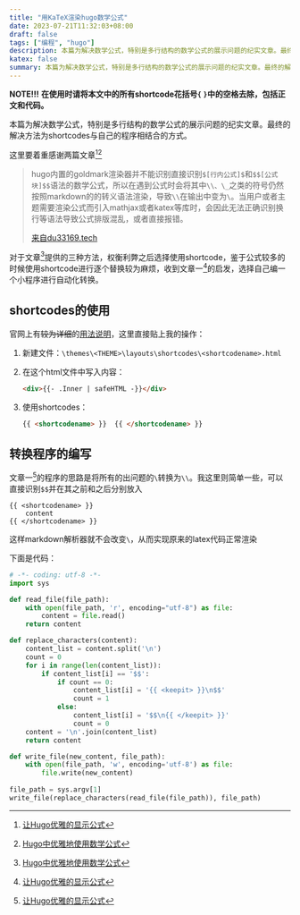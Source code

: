 ```yaml
---
title: "用KaTeX渲染hugo数学公式"
date: 2023-07-21T11:32:03+08:00
draft: false 
tags: ["编程", "hugo"]
description: 本篇为解决数学公式，特别是多行结构的数学公式的展示问题的纪实文章。最终的解决方法为shortcodes与python程序相结合的方式。
katex: false
summary: 本篇为解决数学公式，特别是多行结构的数学公式的展示问题的纪实文章。最终的解决方法为shortcodes与python程序相结合的方式。
---
```


**NOTE!!!**
**在使用时请将本文中的所有shortcode花括号`{` `}`中的空格去除，包括正文和代码。**

本篇为解决数学公式，特别是多行结构的数学公式的展示问题的纪实文章。最终的解决方法为shortcodes与自己的程序相结合的方式。

这里要着重感谢两篇文章[^1][^2]

> hugo内置的goldmark渲染器并不能识别直接识别`$[行内公式]$`和`$$[公式块]$$`语法的数学公式，所以在遇到公式时会将其中`\\、\_`之类的符号仍然按照markdown的的转义语法渲染，导致`\\`在输出中变为`\`。当用户或者主题需要渲染公式而引入mathjax或者katex等库时，会因此无法正确识别换行等语法导致公式排版混乱，或者直接报错。
>
> [来自du33169.tech](https://du33169.tech/posts/notes/hugomath/)

对于文章[^2]提供的三种方法，权衡利弊之后选择使用shortcode，鉴于公式较多的时候使用shortcode进行逐个替换较为麻烦，收到文章一[^1]的启发，选择自己编一个小程序进行自动化转换。

## shortcodes的使用

官网上有~~较为详细~~的[用法说明](https://gohugo.io/templates/shortcode-templates/)，这里直接贴上我的操作：

1. 新建文件：`\themes\<THEME>\layouts\shortcodes\<shortcodename>.html`

2. 在这个html文件中写入内容：
   ```html
   <div>{{- .Inner | safeHTML -}}</div>
   ```
3. 使用shortcodes：
   ```html
   {{ <shortcodename> }}  {{ </shortcodename> }}
   ```

## 转换程序的编写

文章一[^1]的程序的思路是将所有的出问题的`\`转换为`\\`。我这里则简单一些，可以直接识别`$$`并在其之前和之后分别放入
```
{{ <shortcodename> }}
	content
{{ </shortcodename> }}
```
这样markdown解析器就不会改变`\`，从而实现原来的latex代码正常渲染

下面是代码：

```python
# -*- coding: utf-8 -*-
import sys

def read_file(file_path):
    with open(file_path, 'r', encoding="utf-8") as file:
        content = file.read()
    return content

def replace_characters(content):
    content_list = content.split('\n')
    count = 0
    for i in range(len(content_list)):
        if content_list[i] == '$$':
            if count == 0:
                content_list[i] = '{{ <keepit> }}\n$$'
                count = 1
            else:
                content_list[i] = '$$\n{{ </keepit> }}'
                count = 0
    content = '\n'.join(content_list)
    return content

def write_file(new_content, file_path):
    with open(file_path, 'w', encoding='utf-8') as file:
        file.write(new_content)
    
file_path = sys.argv[1]
write_file(replace_characters(read_file(file_path)), file_path)

```



[^1]: [让Hugo优雅的显示公式](https://www.lbqaq.top/p/latex-in-hugo/)
[^2]: [Hugo中优雅地使用数学公式](https://du33169.tech/posts/notes/hugomath/)

